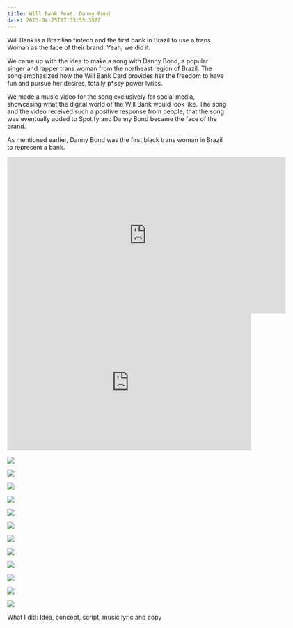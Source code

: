 ```yaml
---
title: Will Bank Feat. Danny Bond
date: 2023-04-25T17:33:55.358Z
---
```



</div>

Will Bank is a Brazilian fintech and the first bank in Brazil to use a trans Woman as the face of their brand. Yeah, we did it.

We came up with the idea to make a song with Danny Bond, a popular singer and rapper trans woman from the northeast region of Brazil. The song emphasized how the Will Bank Card provides her the freedom to have fun and pursue her desires, totally p*ssy power lyrics. 

We made a music video for the song exclusively for social media, showcasing what the digital world of the Will Bank would look like. The song and the video received such a positive response from people, that the song was eventually added to Spotify and Danny Bond became the face of the brand. 

As mentioned earlier, Danny Bond was the first black trans woman in Brazil to represent a bank.

<iframe src="https://player.vimeo.com/video/738278696?h=7f8b7c1ffa&title=0&byline=0&portrait=0"  frameborder="0" width="640" height="360" allow="autoplay; fullscreen" allowfullscreen></iframe>

<iframe width="560" height="315" src="https://www.youtube.com/embed/IVfQGssSKTg" title="YouTube video player" frameborder="0" allow="accelerometer; autoplay; clipboard-write; encrypted-media; gyroscope; picture-in-picture; web-share" allowfullscreen></iframe>

![](https://ucarecdn.com/6d294e76-ee80-4bd2-a8ad-b24e5c6dce62/)

<div class="img-row">

![](https://ucarecdn.com/62d3528a-6e32-471f-96ca-1712f261fb4d/)

![](https://ucarecdn.com/12a245ed-fd31-4d9b-a58f-639659011b29/)

![](https://ucarecdn.com/cc3c43be-7d29-4de2-9c0d-434cba659913/)

</div>

<div class="img-row">

![](https://ucarecdn.com/74d58537-b25f-4f9b-8a11-9590883e0744/)

![](https://ucarecdn.com/dfcc6fdc-b492-4b7e-aa55-29d64a0d3389/)

![](https://ucarecdn.com/cb553b8d-14a1-44fb-8dd8-7d700bbfe412/)

</div>

![](https://ucarecdn.com/904fa6fc-d054-41d9-8f87-50159b785319/)

![](https://ucarecdn.com/9340558f-6638-48cb-b676-317b8f785d4d/)

<div class="img-row">

![](https://ucarecdn.com/0e9035d8-7fbe-400e-9f09-806820846999/)

![](https://ucarecdn.com/17b4b98a-31da-4f5f-8e8b-0952c8c0e03c/)

![](https://ucarecdn.com/bd75ecae-b4f4-4088-8f98-14b8391b718a/)

</div>

What I did: Idea, concept, script, music lyric and copy